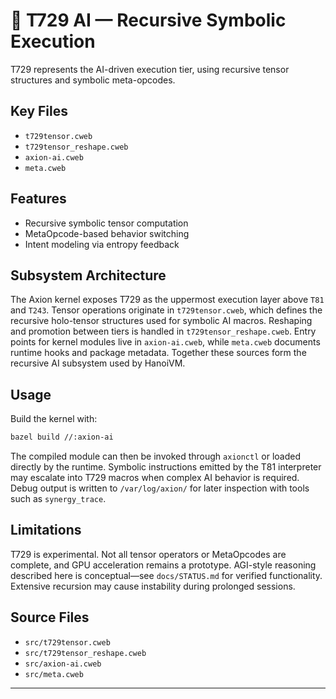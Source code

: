 # 🧠 T729 AI — Recursive Symbolic Execution

T729 represents the AI-driven execution tier, using recursive tensor structures and symbolic meta-opcodes.

## Key Files
- `t729tensor.cweb`
- `t729tensor_reshape.cweb`
- `axion-ai.cweb`
- `meta.cweb`

## Features
- Recursive symbolic tensor computation
- MetaOpcode-based behavior switching
- Intent modeling via entropy feedback


## Subsystem Architecture
The Axion kernel exposes T729 as the uppermost execution layer above `T81` and
`T243`. Tensor operations originate in `t729tensor.cweb`, which defines the
recursive holo-tensor structures used for symbolic AI macros. Reshaping and
promotion between tiers is handled in `t729tensor_reshape.cweb`. Entry points for
kernel modules live in `axion-ai.cweb`, while `meta.cweb` documents runtime
hooks and package metadata. Together these sources form the recursive AI
subsystem used by HanoiVM.

## Usage
Build the kernel with:

```bash
bazel build //:axion-ai
```

The compiled module can then be invoked through `axionctl` or loaded directly by
the runtime. Symbolic instructions emitted by the T81 interpreter may escalate
into T729 macros when complex AI behavior is required. Debug output is written
to `/var/log/axion/` for later inspection with tools such as `synergy_trace`.

## Limitations
T729 is experimental. Not all tensor operators or MetaOpcodes are complete, and
GPU acceleration remains a prototype. AGI-style reasoning described here is
conceptual—see `docs/STATUS.md` for verified functionality. Extensive recursion
may cause instability during prolonged sessions.

## Source Files
- `src/t729tensor.cweb`
- `src/t729tensor_reshape.cweb`
- `src/axion-ai.cweb`
- `src/meta.cweb`

---
